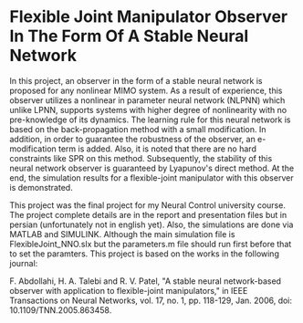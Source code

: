 # Flexible Joint Manipulator Observer In The Form Of A Stable Neural Network

In this project, an observer in the form of a stable neural network is proposed for any nonlinear MIMO system. As a result of experience, this observer utilizes a nonlinear in parameter neural network (NLPNN) which unlike LPNN, supports systems with higher degree of nonlinearity with no pre-knowledge of its dynamics. The learning rule for this neural network is based on the back-propagation method with a small modification. In addition, in order to guarantee the robustness of the observer, an e-modification term is added. Also, it is noted that there are no hard constraints like SPR on this method. Subsequently, the stability of this neural network observer is guaranteed by Lyapunov's direct method. At the end, the simulation results for a flexible-joint manipulator with this observer is demonstrated.

This project was the final project for my Neural Control university course. The project complete details are in the report and presentation files but in persian (unfortunately not in english yet). Also, the simulations are done via MATLAB and SIMULINK. Although the main simulation file is FlexibleJoint_NNO.slx but the parameters.m file should run first before that to set the paramters. This project is based on the works in the following journal:

F. Abdollahi, H. A. Talebi and R. V. Patel, "A stable neural network-based observer with application to flexible-joint manipulators," in IEEE Transactions on Neural Networks, vol. 17, no. 1, pp. 118-129, Jan. 2006, doi: 10.1109/TNN.2005.863458.

